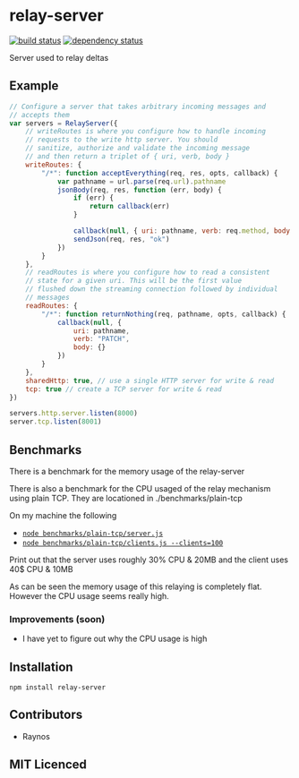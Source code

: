 # relay-server

[![build status][1]][2] [![dependency status][3]][4]

<!-- [![browser support][5]][6] -->

Server used to relay deltas

## Example

```js
// Configure a server that takes arbitrary incoming messages and
// accepts them
var servers = RelayServer({
    // writeRoutes is where you configure how to handle incoming
    // requests to the write http server. You should
    // sanitize, authorize and validate the incoming message
    // and then return a triplet of { uri, verb, body }
    writeRoutes: {
        "/*": function acceptEverything(req, res, opts, callback) {
            var pathname = url.parse(req.url).pathname
            jsonBody(req, res, function (err, body) {
                if (err) {
                    return callback(err)
                }

                callback(null, { uri: pathname, verb: req.method, body: body })
                sendJson(req, res, "ok")
            })
        }
    },
    // readRoutes is where you configure how to read a consistent
    // state for a given uri. This will be the first value
    // flushed down the streaming connection followed by individual
    // messages
    readRoutes: {
        "/*": function returnNothing(req, pathname, opts, callback) {
            callback(null, {
                uri: pathname,
                verb: "PATCH",
                body: {}
            })
        }
    },
    sharedHttp: true, // use a single HTTP server for write & read
    tcp: true // create a TCP server for write & read
})

servers.http.server.listen(8000)
server.tcp.listen(8001)
```

## Benchmarks

There is a benchmark for the memory usage of the relay-server

There is also a benchmark for the CPU usaged of the relay mechanism
  using plain TCP. They are locationed in ./benchmarks/plain-tcp

On my machine the following

 - [`node benchmarks/plain-tcp/server.js`][5]
 - [`node benchmarks/plain-tcp/clients.js --clients=100`][6]

Print out that the server uses roughly 30% CPU & 20MB and the
  client uses 40$ CPU & 10MB

As can be seen the memory usage of this relaying is completely
  flat. However the CPU usage seems really high.

### Improvements (soon)

 - I have yet to figure out why the CPU usage is high

## Installation

`npm install relay-server`

## Contributors

 - Raynos

## MIT Licenced

  [1]: https://secure.travis-ci.org/Colingo/relay-server.png
  [2]: http://travis-ci.org/Colingo/relay-server
  [3]: https://david-dm.org/Colingo/relay-server/status.png
  [4]: https://david-dm.org/Colingo/relay-server
  [5]: https://github.com/Colingo/relay-server/blob/master/benchmarks/plain-tcp/server.js
  [6]: https://github.com/Colingo/relay-server/blob/master/benchmarks/plain-tcp/clients.js
